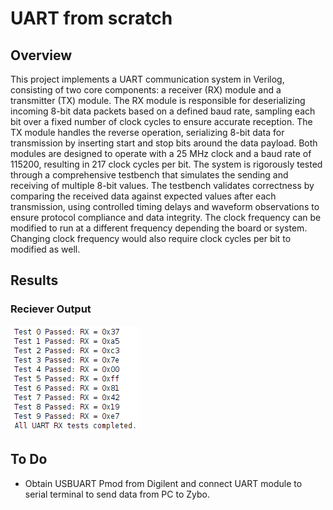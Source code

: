 # UART from scratch

## Overview
This project implements a UART communication system in Verilog, consisting of two core components: a receiver (RX) module and a transmitter (TX) module. The RX module is responsible for deserializing incoming 8-bit data packets based on a defined baud rate, sampling each bit over a fixed number of clock cycles to ensure accurate reception. The TX module handles the reverse operation, serializing 8-bit data for transmission by inserting start and stop bits around the data payload. Both modules are designed to operate with a 25 MHz clock and a baud rate of 115200, resulting in 217 clock cycles per bit. The system is rigorously tested through a comprehensive testbench that simulates the sending and receiving of multiple 8-bit values. The testbench validates correctness by comparing the received data against expected values after each transmission, using controlled timing delays and waveform observations to ensure protocol compliance and data integrity.  The clock frequency can be modified to run at a different frequency depending the board or system.  Changing clock frequency would also require clock cycles per bit to modified as well.

## Results

### Reciever Output

![Reciever Output](./screenshots/RX_console.png)

## To Do 
- Obtain USBUART Pmod from Digilent and connect UART module to serial terminal to send data from PC to Zybo.